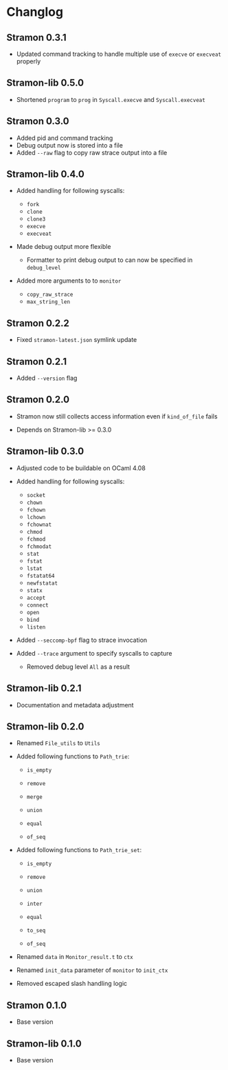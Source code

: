# Changlog

## Stramon 0.3.1

- Updated command tracking to handle multiple use of `execve` or `execveat` properly

## Stramon-lib 0.5.0

- Shortened `program` to `prog` in `Syscall.execve` and `Syscall.execveat`

## Stramon 0.3.0

- Added pid and command tracking
- Debug output now is stored into a file
- Added `--raw` flag to copy raw strace output into a file

## Stramon-lib 0.4.0

- Added handling for following syscalls:

  - `fork`
  - `clone`
  - `clone3`
  - `execve`
  - `execveat`

- Made debug output more flexible

  - Formatter to print debug output to can now be specified in `debug_level`

- Added more arguments to  to `monitor`

  - `copy_raw_strace`
  - `max_string_len`

## Stramon 0.2.2

- Fixed `stramon-latest.json` symlink update

## Stramon 0.2.1

- Added `--version` flag

## Stramon 0.2.0

- Stramon now still collects access information even if `kind_of_file` fails

- Depends on Stramon-lib >= 0.3.0

## Stramon-lib 0.3.0

- Adjusted code to be buildable on OCaml 4.08

- Added handling for following syscalls:

  - `socket`
  - `chown`
  - `fchown`
  - `lchown`
  - `fchownat`
  - `chmod`
  - `fchmod`
  - `fchmodat`
  - `stat`
  - `fstat`
  - `lstat`
  - `fstatat64`
  - `newfstatat`
  - `statx`
  - `accept`
  - `connect`
  - `open`
  - `bind`
  - `listen`

- Added `--seccomp-bpf` flag to strace invocation

- Added `--trace` argument to specify syscalls to capture

  - Removed debug level `All` as a result

## Stramon-lib 0.2.1

- Documentation and metadata adjustment

## Stramon-lib 0.2.0

- Renamed `File_utils` to `Utils`

- Added following functions to `Path_trie`:

  - `is_empty`

  - `remove`

  - `merge`

  - `union`

  - `equal`

  - `of_seq`

- Added following functions to `Path_trie_set`:

  - `is_empty`

  - `remove`

  - `union`

  - `inter`

  - `equal`

  - `to_seq`

  - `of_seq`

- Renamed `data` in `Monitor_result.t` to `ctx`

- Renamed `init_data` parameter of `monitor` to `init_ctx`

- Removed escaped slash handling logic

## Stramon 0.1.0

- Base version

## Stramon-lib 0.1.0

- Base version
